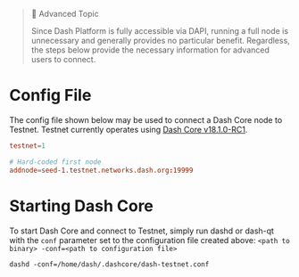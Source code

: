 > 🚧 Advanced Topic
>
> Since Dash Platform is fully accessible via DAPI, running a full node is unnecessary and generally provides no particular benefit. Regardless, the steps below provide the necessary information for advanced users to connect.

# Config File

 The config file shown below may be used to connect a Dash Core node to Testnet. Testnet currently operates using [Dash Core v18.1.0-RC1](https://github.com/dashpay/dash/releases/tag/v18.1.0-rc.1).

```dash-testnet.conf
testnet=1

# Hard-coded first node
addnode=seed-1.testnet.networks.dash.org:19999
``` 
# Starting Dash Core

To start Dash Core and connect to Testnet, simply run dashd or dash-qt with the `conf` parameter set to the configuration file created above: `<path to binary> -conf=<path to configuration file>`

```shell Start dashd on Testnet
dashd -conf=/home/dash/.dashcore/dash-testnet.conf
```